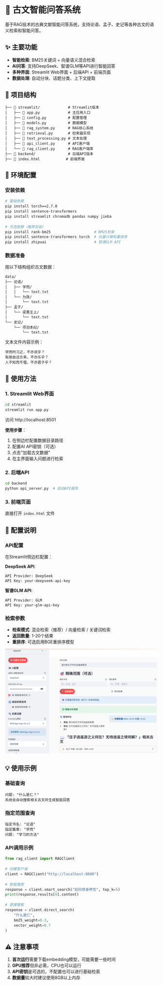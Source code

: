 # 📜 古文智能问答系统

基于RAG技术的古典文献智能问答系统，支持论语、孟子、史记等各种古文的语义检索和智能问答。

## ✨ 主要功能

- **智能检索**: BM25关键词 + 向量语义混合检索
- **AI问答**: 支持DeepSeek、智谱GLM等API进行智能回答
- **多种界面**: Streamlit Web界面 + 后端API + 前端页面
- **数据处理**: 自动分块、话题分类、上下文提取



## 📁 项目结构

```
├── 📁 streamlit/             # Streamlit版本
│   ├── 📄 app.py             # 主应用入口
│   ├── 📄 config.py          # 配置管理
│   ├── 📄 models.py          # 数据模型
│   ├── 📄 rag_system.py      # RAG核心系统
│   ├── 📄 retrieval.py       # 检索器实现
│   ├── 📄 text_processing.py # 文本处理
│   ├── 📄 api_client.py      # API客户端
│   └── 📄 rag_client.py      # RAG客户端库
├── 📁 backend/               # 后端API版本
├── 📄 index.html            # 前端界面
```



## 🚀 环境配置

### 安装依赖

```bash
# 基础依赖
pip install torch==2.7.0
pip install sentence-transformers
pip install streamlit chromadb pandas numpy jieba

# 可选依赖（推荐安装）
pip install rank-bm25                    # BM25检索
pip install sentence-transformers torch  # 向量计算和重排序
pip install zhipuai                      # 智谱GLM API
```

### 数据准备

按以下结构组织古文数据：

```
data/
├── 论语/
│   ├── 学而/
│   │   └── text.txt
│   └── 为政/
│       └── text.txt
├── 孟子/
│   └── 梁惠王上/
│       └── text.txt
└── 史记/
    └── 项羽本纪/
        └── text.txt
```

文本文件内容示例：

```
学而时习之，不亦说乎？
有朋自远方来，不亦乐乎？
人不知而不愠，不亦君子乎？
```

## 📖 使用方法

### 1. Streamlit Web界面

```bash
cd streamlit
streamlit run app.py
```

访问 http://localhost:8501

**使用步骤**：

1. 在侧边栏配置数据目录路径
2. 配置AI API密钥（可选）
3. 点击"加载古文数据"
4. 在主界面输入问题进行检索

### 2. 后端API

```bash
cd backend
python api_server.py  # 启动API服务
```

### 3. 前端页面

直接打开 `index.html` 文件

## 🔧 配置说明

### API配置

在Streamlit侧边栏配置：

**DeepSeek API**:

```
API Provider: DeepSeek
API Key: your-deepseek-api-key
```

**智谱GLM API**:

```
API Provider: GLM
API Key: your-glm-api-key
```

### 检索参数

- **检索模式**: 混合检索（推荐）/ 向量检索 / 关键词检索
- **返回数量**: 1-20个结果
- **重排序**: 可选启用BGE重排序模型

![](assets/rag_configuration.png)

## 💡 使用示例

### 基础查询

```
问题: "什么是仁？"
系统会自动搜索相关古文并生成智能回答
```

### 指定范围查询

```
指定书名: "论语"
指定篇章: "学而"
问题: "学习的方法"
```

### API调用示例

```python
from rag_client import RAGClient

# 创建客户端
client = RAGClient("http://localhost:8000")

# 智能搜索
response = client.smart_search("如何修身养性", top_k=5)
print(response.results[0].content)

# 直接搜索
response = client.direct_search(
    "什么是仁", 
    bm25_weight=0.3, 
    vector_weight=0.7
)
```



## ⚠️ 注意事项

1. **首次运行**需要下载embedding模型，可能需要一些时间
2. **GPU推荐**但非必需，CPU也可以运行
3. **API密钥**是可选的，不配置也可以进行基础检索
4. **数据量**较大时建议使用8GB以上内存
